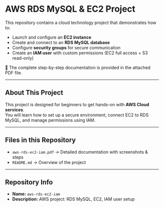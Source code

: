 # AWS RDS MySQL & EC2 Project

This repository contains a cloud technology project that demonstrates how to:

- Launch and configure an **EC2 instance**
- Create and connect to an **RDS MySQL database**
- Configure **security groups** for secure communication
- Create an **IAM user** with custom permissions (EC2 full access + S3 read-only)

📄 The complete step-by-step documentation is provided in the attached PDF file.  

---

## About This Project
This project is designed for beginners to get hands-on with **AWS Cloud services**.  
You will learn how to set up a secure environment, connect EC2 to RDS MySQL, and manage permissions using IAM.

---

## Files in this Repository
- `aws-rds-ec2-iam.pdf` → Detailed documentation with screenshots & steps  
- `README.md` → Overview of the project  

---

## Repository Info
- **Name:** `aws-rds-ec2-iam`  
- **Description:** AWS project: RDS MySQL, EC2, IAM user setup  
